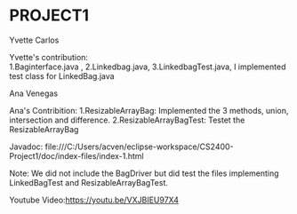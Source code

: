 # PROJECT1

Yvette Carlos

Yvette's contribution:  
    1.Baginterface.java , 
    2.Linkedbag.java, 
    3.LinkedbagTest.java, I implemented test class for LinkedBag.java

Ana Venegas

Ana's Contribition:
    1.ResizableArrayBag: Implemented the 3 methods, union, intersection and difference. 
    2.ResizableArrayBagTest: Testet the ResizableArrayBag

Javadoc: file:///C:/Users/acven/eclipse-workspace/CS2400-Project1/doc/index-files/index-1.html

Note: We did not include the BagDriver but did test the files implementing LinkedBagTest and ResizableArrayBagTest.

Youtube Video:https://youtu.be/VXJBIEU97X4

